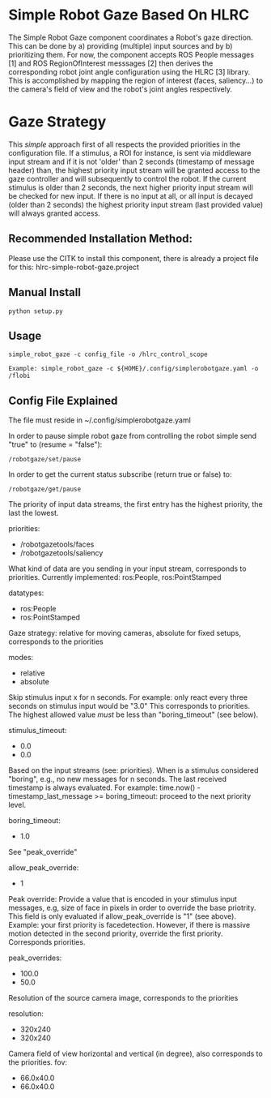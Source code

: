 # Simple Robot Gaze Based On HLRC

The Simple Robot Gaze component coordinates a Robot's gaze direction.
This can be done by a) providing (multiple) input sources and by b) prioritizing them.
For now, the component accepts ROS People messages [1] and ROS RegionOfInterest messsages [2]
then derives the corresponding robot joint angle configuration using the HLRC [3] library.
This is accomplished by mapping the region of interest (faces, saliency...) to the camera's
field of view and the robot's joint angles respectively.


# Gaze Strategy

This _simple_ approach first of all respects the provided priorities in the configuration file. If a stimulus, a ROI
for instance, is sent via middleware input stream and if it is not 'older' than 2 seconds (timestamp of message header)
than, the highest priority input stream will be granted access to the gaze controller and will subsequently to control
the robot. If the current stimulus is older than 2 seconds, the next higher priority input stream will be checked for
new input. If there is no input at all, or all input is decayed (older than 2 seconds) the highest priority input stream
(last provided value) will always granted access.


## Recommended Installation Method:

Please use the CITK to install this component, there is already a project file for this: hlrc-simple-robot-gaze.project


## Manual Install

    python setup.py


## Usage

    simple_robot_gaze -c config_file -o /hlrc_control_scope

    Example: simple_robot_gaze -c ${HOME}/.config/simplerobotgaze.yaml -o /flobi


## Config File Explained

The file must reside in ~/.config/simplerobotgaze.yaml

In order to pause simple robot gaze from controlling the robot simple send "true" to (resume = "false"):

    /robotgaze/set/pause

In order to get the current status subscribe (return true or false) to:

    /robotgaze/get/pause

The priority of input data streams, the first entry has the highest priority, the last the lowest.

priorities:
  - /robotgazetools/faces
  - /robotgazetools/saliency

What kind of data are you sending in your input stream, corresponds to priorities. Currently implemented: ros:People, ros:PointStamped

datatypes:
  - ros:People
  - ros:PointStamped

Gaze strategy: relative for moving cameras, absolute for fixed setups, corresponds to the priorities

modes:
  - relative
  - absolute

Skip stimulus input x for n seconds. For example: only react every three seconds on stimulus input would be "3.0"
This corresponds to priorities. The highest allowed value _must_ be less than "boring_timeout" (see below).

stimulus_timeout:
  - 0.0
  - 0.0

Based on the input streams (see: priorities). When is a stimulus considered "boring", e.g., no new messages for n
seconds. The last received timestamp is always evaluated.
For example: time.now() - timestamp_last_message >= boring_timeout: proceed to the next priority level.

boring_timeout:
  - 1.0

See "peak_override"

allow_peak_override:
  - 1

Peak override: Provide a value that is encoded in your stimulus input messages, e.g, size of face in pixels in order
to override the base priotrity. This field is only evaluated if allow_peak_override is "1" (see above).
Example: your first priority is facedetection. However, if there is massive motion detected in the second priority,
override the first priority. Corresponds priorities.

peak_overrides:
  - 100.0
  - 50.0

Resolution of the source camera image, corresponds to the priorities

resolution:
  - 320x240
  - 320x240

Camera field of view horizontal and vertical (in degree), also corresponds to the priorities.
fov:
  - 66.0x40.0
  - 66.0x40.0